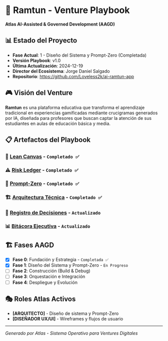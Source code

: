 # 🎯 Ramtun - Venture Playbook

**Atlas AI-Assisted & Governed Development (AAGD)**

## 📊 Estado del Proyecto
- **Fase Actual**: 1 - Diseño del Sistema y Prompt-Zero (Completada)
- **Versión Playbook**: v1.0
- **Última Actualización**: 2024-12-19
- **Director del Ecosistema**: Jorge Daniel Salgado
- **Repositorio**: https://github.com/Loveless2k/ai-ramtun-app

## 🎮 Visión del Venture
**Ramtun** es una plataforma educativa que transforma el aprendizaje tradicional en experiencias gamificadas mediante crucigramas generados por IA, diseñada para profesores que buscan captar la atención de sus estudiantes en aulas de educación básica y media.

## 📋 Artefactos del Playbook

### 🎯 [Lean Canvas](./docs/lean-canvas.md) - `Completado ✅`
### ⚠️ [Risk Ledger](./docs/risk-ledger.md) - `Completado ✅`
### 🎯 [Prompt-Zero](./docs/prompt-zero.md) - `Completado ✅`
### 🏗️ [Arquitectura Técnica](./docs/technical-architecture.md) - `Completado ✅`
### 📝 [Registro de Decisiones](./docs/decision-log.md) - `Actualizado`
### 📊 [Bitácora Ejecutiva](./docs/executive-log.md) - `Actualizado`

## 🏗️ Fases AAGD

- [x] **Fase 0**: Fundación y Estrategia - `Completada ✅`
- [x] **Fase 1**: Diseño del Sistema y Prompt-Zero - `En Progreso`
- [ ] **Fase 2**: Construcción (Build & Debug)
- [ ] **Fase 3**: Orquestación e Integración
- [ ] **Fase 4**: Despliegue y Evolución

## 🎭 Roles Atlas Activos
- **[ARQUITECTO]** - Diseño de sistema y Prompt-Zero
- **[DISEÑADOR UX/UI]** - Wireframes y flujos de usuario

---
*Generado por Atlas - Sistema Operativo para Ventures Digitales*
